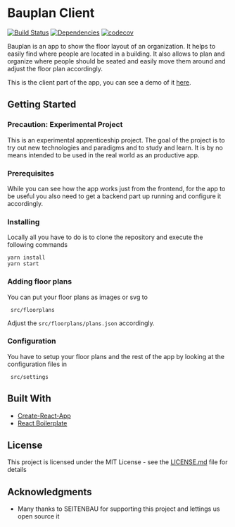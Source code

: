 
# Bauplan Client 
[![Build Status](https://travis-ci.org/Seitenbau/BauPlan-Client.svg?branch=master)](https://travis-ci.org/Seitenbau/BauPlan-Client) [![Dependencies](https://david-dm.org/Seitenbau/BauPlan-Client.svg)](https://david-dm.org/Seitenbau/BauPlan-Client)
[![codecov](https://codecov.io/gh/Seitenbau/BauPlan-Client/branch/master/graph/badge.svg)](https://codecov.io/gh/Seitenbau/BauPlan-Client)


Bauplan is an app to show the floor layout of an organization. It helps to easily find where people are located in a building. It also allows to plan and organize where people should be seated and easily move them around and adjust the floor plan accordingly.

This is the client part of the app, you can see a demo of it [here](https://seitenbau.github.io/BauPlan-Client/).

## Getting Started

### Precaution: Experimental Project

This is an experimental apprenticeship project. The goal of the project is to try out new technologies and paradigms and to study and learn. It is by no means intended to be used in the real world as an productive app.

### Prerequisites

While you can see how the app works just from the frontend, for the app to be useful you also need to get a backend part up running and configure it accordingly.


### Installing

Locally all you have to do is to clone the repository and execute the following commands

```
yarn install
yarn start
```

### Adding floor plans
You can put your floor plans as images or svg to
```
 src/floorplans
```
Adjust the ```src/floorplans/plans.json``` accordingly.
### Configuration
You have to setup your floor plans and the rest of the app by looking at the configuration files in
```
 src/settings
```

## Built With

* [Create-React-App](https://github.com/facebookincubator/create-react-app)
* [React Boilerplate](https://github.com/react-boilerplate/react-boilerplate)

## License

This project is licensed under the MIT License - see the [LICENSE.md](LICENSE.md) file for details


## Acknowledgments

* Many thanks to SEITENBAU for supporting this project and lettings us open source it
